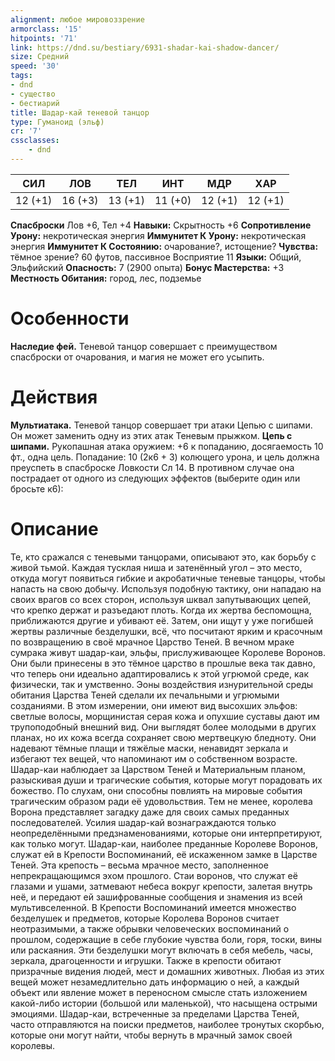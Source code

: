 ```yaml
---
alignment: любое мировоззрение
armorclass: '15'
hitpoints: '71'
link: https://dnd.su/bestiary/6931-shadar-kai-shadow-dancer/
size: Средний
speed: '30'
tags:
- dnd
- существо
- бестиарий
title: Шадар-кай теневой танцор
type: Гуманоид (эльф)
cr: '7'
cssclasses:
    - dnd
---
```



| СИЛ | ЛОВ | ТЕЛ | ИНТ | МДР | ХАР |
|---|---|---|---|---|---|
| 12 (+1) | 16 (+3) | 13 (+1) | 11 (+0) | 12 (+1) | 12 (+1) |
**Спасброски** Лов +6, Тел +4
**Навыки:** Скрытность +6
**Сопротивление Урону:** некротическая энергия
**Иммунитет К Урону:** некротическая энергия
**Иммунитет К Состоянию:** очарование?, истощение?
**Чувства:** тёмное зрение? 60 футов, пассивное Восприятие 11
**Языки:** Общий, Эльфийский
**Опасность:** 7 (2900 опыта)
**Бонус Мастерства:** +3
**Местность Обитания:** город, лес, подземье


# Особенности
**Наследие фей.** Теневой танцор совершает с преимуществом спасброски от очарования, и магия не может его усыпить.


# Действия
**Мультиатака.** Теневой танцор совершает три атаки Цепью с шипами. Он может заменить одну из этих атак Теневым прыжком.
**Цепь с шипами.** Рукопашная атака оружием: +6 к попаданию, досягаемость 10 фт., одна цель. Попадание: 10 (2к6 + 3) колющего урона, и цель должна преуспеть в спасброске Ловкости Сл 14. В противном случае она пострадает от одного из следующих эффектов (выберите один или бросьте к6):


# Описание
Те, кто сражался с теневыми танцорами, описывают это, как борьбу с живой тьмой. Каждая тусклая ниша и затенённый угол – это место, откуда могут появиться гибкие и акробатичные теневые танцоры, чтобы напасть на свою добычу. Используя подобную тактику, они нападаю на своих врагов со всех сторон, используя шквал запутывающих цепей, что крепко держат и разъедают плоть. Когда их жертва беспомощна, приближаются другие и убивают её. Затем, они ищут у уже погибшей жертвы различные безделушки, всё, что посчитают ярким и красочным по возвращению в своё мрачное Царство Теней.  В вечном мраке сумрака живут шадар-каи, эльфы, прислуживающее Королеве Воронов. Они были принесены в это тёмное царство в прошлые века так давно, что теперь они идеально адаптировались к этой угрюмой среде, как физически, так и умственно. Эоны воздействия изнурительной среды обитания Царства Теней сделали их печальными и угрюмыми созданиями. В этом измерении, они имеют вид высохших эльфов: светлые волосы, морщинистая серая кожа и опухшие суставы дают им трупоподобный внешний вид. Они выглядят более молодыми в других планах, но их кожа всегда сохраняет свою мертвецкую бледноту. Они надевают тёмные плащи и тяжёлые маски, ненавидят зеркала и избегают тех вещей, что напоминают им о собственном возрасте. Шадар-каи наблюдает за Царством Теней и Материальным планом, разыскивая души и трагические события, которые могут порадовать их божество. По слухам, они способны повлиять на мировые события трагическим образом ради её удовольствия. Тем не менее, королева Ворона представляет загадку даже для своих самых преданных последователей. Усилия шадар-кай вознаграждаются только неопределёнными предзнаменованиями, которые они интерпретируют, как только могут.  Шадар-каи, наиболее преданные Королеве Воронов, служат ей в Крепости Воспоминаний, её искаженном замке в Царстве Теней. Эта крепость – весьма мрачное место, заполненное непрекращающимся эхом прошлого. Стаи воронов, что служат её глазами и ушами, затмевают небеса вокруг крепости, залетая внутрь неё, и передают ей зашифрованные сообщения и знамения из всей мультивселенной. В Крепости Воспоминаний имеется множество безделушек и предметов, которые Королева Воронов считает неотразимыми, а также обрывки человеческих воспоминаний о прошлом, содержащие в себе глубокие чувства боли, горя, тоски, вины или раскаяния. Эти безделушки могут включать в себя мебель, часы, зеркала, драгоценности и игрушки. Также в крепости обитают призрачные видения людей, мест и домашних животных. Любая из этих вещей может незамедлительно дать информацию о ней, а каждый объект или явление может в переносном смысле стать изложением какой-либо истории (большой или маленькой), что насыщена острыми эмоциями. Шадар-каи, встреченные за пределами Царства Теней, часто отправляются на поиски предметов, наиболее тронутых скорбью, которые они могут найти, чтобы вернуть в мрачный замок своей королевы.